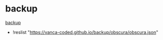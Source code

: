 # backup

[backup](obscura/README.md)

+ !reslist "https://vanca-coded.github.io/backup/obscura/obscura.json"
